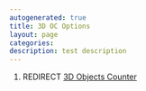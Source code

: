 ```yaml
---
autogenerated: true
title: 3D OC Options
layout: page
categories: 
description: test description
---
```


1.  REDIRECT [3D Objects Counter](3D_Objects_Counter)
